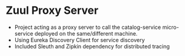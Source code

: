 # Zuul Proxy Server

* Project acting as a proxy server to call the catalog-service micro-service deployed on the same/different machine.
* Using Eureka Discovery Client for service discovery
* Included Sleuth and Zipkin dependency for distributed tracing